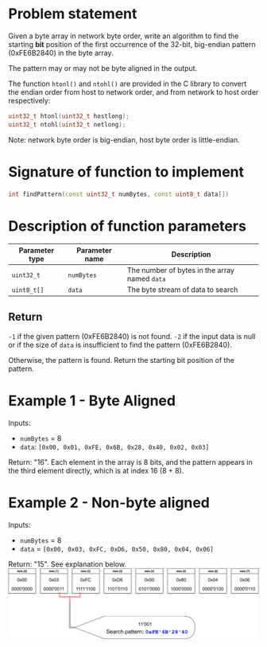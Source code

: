 # Problem statement

Given a byte array in network byte order, write an algorithm to find the starting **bit** position of the first occurrence of the 32-bit, big-endian pattern (0xFE6B2840) in the byte array.

The pattern may or may not be byte aligned in the output.

The function `htonl()` and `ntohl()` are provided in the C library to convert the endian order from host to network order, and from network to host order respectively:

```c
uint32_t htonl(uint32_t hostlong);
uint32_t ntohl(uint32_t netlong);
```

Note: network byte order is big-endian, host byte order is little-endian.

# Signature of function to implement

```cpp
int findPattern(const uint32_t numBytes, const uint8_t data[])
```

# Description of function parameters

| Parameter type | Parameter name | Description                                   |
|----------------|----------------|-----------------------------------------------|
| `uint32_t`     | `numBytes`     | The number of bytes in the array named `data` |
| `uint8_t[]`    | `data`         | The byte stream of data to search             |

## Return

`-1` if the given pattern (0xFE6B2840) is not found.
`-2` if the input data is null or if the size of `data` is insufficient to find the pattern (0xFE6B2840).

Otherwise, the pattern is found. Return the starting bit position of the pattern.

# Example 1 - Byte Aligned

Inputs:

* `numBytes` = 8
* `data`: `[0x00, 0x01, 0xFE, 0x6B, 0x28, 0x40, 0x02, 0x03]`

Return: "16". Each element in the array is 8 bits, and the pattern appears in the third element directly, which is at index 16 (8 + 8).

# Example 2 - Non-byte aligned

Inputs:

* `numBytes` = 8
* `data` = `[0x00, 0x03, 0xFC, 0xD6, 0x50, 0x80, 0x04, 0x06]`

Return: "15". See explanation below.
![explanation diagram](./non-aligned-search-diagram.svg)